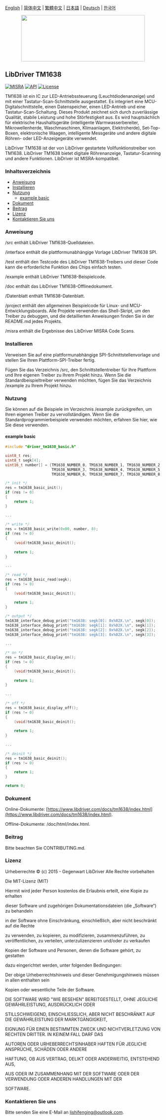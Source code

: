 [English](/README.md) | [ 简体中文](/README_zh-Hans.md) | [繁體中文](/README_zh-Hant.md) | [日本語](/README_ja.md) | [Deutsch](/README_de.md) | [한국어](/README_ko.md)

<div align=center>
<img src="/doc/image/logo.svg" width="400" height="150"/>
</div>

## LibDriver TM1638

[![MISRA](https://img.shields.io/badge/misra-compliant-brightgreen.svg)](/misra/README.md) [![API](https://img.shields.io/badge/api-reference-blue.svg)](https://www.libdriver.com/docs/tm1638/index.html) [![License](https://img.shields.io/badge/license-MIT-brightgreen.svg)](/LICENSE) 

TM1638 ist ein IC zur LED-Antriebssteuerung (Leuchtdiodenanzeige) und mit einer Tastatur-Scan-Schnittstelle ausgestattet. Es integriert eine MCU-Digitalschnittstelle, einen Datenspeicher, einen LED-Antrieb und eine Tastatur-Scan-Schaltung. Dieses Produkt zeichnet sich durch zuverlässige Qualität, stabile Leistung und hohe Störfestigkeit aus. Es wird hauptsächlich für elektrische Haushaltsgeräte (intelligente Warmwasserbereiter, Mikrowellenherde, Waschmaschinen, Klimaanlagen, Elektroherde), Set-Top-Boxen, elektronische Waagen, intelligente Messgeräte und andere digitale Röhren- oder LED-Anzeigegeräte verwendet.

LibDriver TM1638 ist der von LibDriver gestartete Vollfunktionstreiber von TM1638. LibDriver TM1638 bietet digitale Röhrenanzeige, Tastatur-Scanning und andere Funktionen. LibDriver ist MISRA-kompatibel.

### Inhaltsverzeichnis

  - [Anweisung](#Anweisung)
  - [Installieren](#Installieren)
  - [Nutzung](#Nutzung)
    - [example basic](#example-basic)
  - [Dokument](#Dokument)
  - [Beitrag](#Beitrag)
  - [Lizenz](#Lizenz)
  - [Kontaktieren Sie uns](#Kontaktieren-Sie-uns)

### Anweisung

/src enthält LibDriver TM1638-Quelldateien.

/interface enthält die plattformunabhängige Vorlage LibDriver TM1638 SPI.

/test enthält den Testcode des LibDriver TM1638-Treibers und dieser Code kann die erforderliche Funktion des Chips einfach testen.

/example enthält LibDriver TM1638-Beispielcode.

/doc enthält das LibDriver TM1638-Offlinedokument.

/Datenblatt enthält TM1638-Datenblatt.

/project enthält den allgemeinen Beispielcode für Linux- und MCU-Entwicklungsboards. Alle Projekte verwenden das Shell-Skript, um den Treiber zu debuggen, und die detaillierten Anweisungen finden Sie in der README.md jedes Projekts.

/misra enthält die Ergebnisse des LibDriver MISRA Code Scans.

### Installieren

Verweisen Sie auf eine plattformunabhängige SPI-Schnittstellenvorlage und stellen Sie Ihren Plattform-SPI-Treiber fertig.

Fügen Sie das Verzeichnis /src, den Schnittstellentreiber für Ihre Plattform und Ihre eigenen Treiber zu Ihrem Projekt hinzu. Wenn Sie die Standardbeispieltreiber verwenden möchten, fügen Sie das Verzeichnis /example zu Ihrem Projekt hinzu.

### Nutzung

Sie können auf die Beispiele im Verzeichnis /example zurückgreifen, um Ihren eigenen Treiber zu vervollständigen. Wenn Sie die Standardprogrammierbeispiele verwenden möchten, erfahren Sie hier, wie Sie diese verwenden.

#### example basic

```C
#include "driver_tm1638_basic.h"

uint8_t res;
uint8_t segk[4];
uint16_t number[] = {TM1638_NUMBER_0, TM1638_NUMBER_1, TM1638_NUMBER_2,
                     TM1638_NUMBER_3, TM1638_NUMBER_4, TM1638_NUMBER_5,
                     TM1638_NUMBER_6, TM1638_NUMBER_7, TM1638_NUMBER_8, TM1638_NUMBER_9};

/* init */
res = tm1638_basic_init();
if (res != 0)
{
    return 1;
}

...
    
/* write */
res = tm1638_basic_write(0x00, number, 8);
if (res != 0)
{
    (void)tm1638_basic_deinit();
    
    return 1;
}

...
    
/* read */
res = tm1638_basic_read(segk);
if (res != 0)
{
    (void)tm1638_basic_deinit();
    
    return 1;
}

/* output */
tm1638_interface_debug_print("tm1638: segk[0]: 0x%02X.\n", segk[0]);
tm1638_interface_debug_print("tm1638: segk[1]: 0x%02X.\n", segk[1]);
tm1638_interface_debug_print("tm1638: segk[2]: 0x%02X.\n", segk[2]);
tm1638_interface_debug_print("tm1638: segk[3]: 0x%02X.\n", segk[3]);

...
    
/* on */
res = tm1638_basic_display_on();
if (res != 0)
{
    (void)tm1638_basic_deinit();
    
    return 1;
}

...
    
/* off */
res = tm1638_basic_display_off();
if (res != 0)
{
    (void)tm1638_basic_deinit();
    
    return 1;
}

...
    
/* deinit */
res = tm1638_basic_deinit();
if (res != 0)
{
    return 1;
}

return 0;
```
### Dokument

Online-Dokumente: [https://www.libdriver.com/docs/tm1638/index.html](https://www.libdriver.com/docs/tm1638/index.html).

Offline-Dokumente: /doc/html/index.html.

### Beitrag

Bitte beachten Sie CONTRIBUTING.md.

### Lizenz

Urheberrechte © (c) 2015 - Gegenwart LibDriver Alle Rechte vorbehalten



Die MIT-Lizenz (MIT)



Hiermit wird jeder Person kostenlos die Erlaubnis erteilt, eine Kopie zu erhalten

dieser Software und zugehörigen Dokumentationsdateien (die „Software“) zu behandeln

in der Software ohne Einschränkung, einschließlich, aber nicht beschränkt auf die Rechte

zu verwenden, zu kopieren, zu modifizieren, zusammenzuführen, zu veröffentlichen, zu verteilen, unterzulizenzieren und/oder zu verkaufen

Kopien der Software und Personen, denen die Software gehört, zu gestatten

dazu eingerichtet werden, unter folgenden Bedingungen:



Der obige Urheberrechtshinweis und dieser Genehmigungshinweis müssen in allen enthalten sein

Kopien oder wesentliche Teile der Software.



DIE SOFTWARE WIRD "WIE BESEHEN" BEREITGESTELLT, OHNE JEGLICHE GEWÄHRLEISTUNG, AUSDRÜCKLICH ODER

STILLSCHWEIGEND, EINSCHLIESSLICH, ABER NICHT BESCHRÄNKT AUF DIE GEWÄHRLEISTUNG DER MARKTGÄNGIGKEIT,

EIGNUNG FÜR EINEN BESTIMMTEN ZWECK UND NICHTVERLETZUNG VON RECHTEN DRITTER. IN KEINEM FALL DARF DAS

AUTOREN ODER URHEBERRECHTSINHABER HAFTEN FÜR JEGLICHE ANSPRÜCHE, SCHÄDEN ODER ANDERE

HAFTUNG, OB AUS VERTRAG, DELIKT ODER ANDERWEITIG, ENTSTEHEND AUS,

AUS ODER IM ZUSAMMENHANG MIT DER SOFTWARE ODER DER VERWENDUNG ODER ANDEREN HANDLUNGEN MIT DER

SOFTWARE.

### Kontaktieren Sie uns

Bitte senden Sie eine E-Mail an lishifenging@outlook.com.